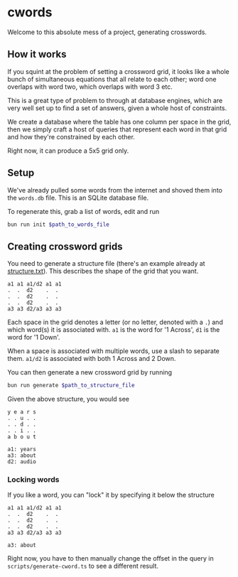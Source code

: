 # cwords

Welcome to this absolute mess of a project, generating crosswords.

## How it works

If you squint at the problem of setting a crossword grid, it looks like a whole
bunch of simultaneous equations that all relate to each other;
word one overlaps with word two, which overlaps with word 3 etc.

This is a great type of problem to through at database engines, which are very
well set up to find a set of answers, given a whole host of constraints.

We create a database where the table has one column per space in the grid,
then we simply craft a host of queries that represent each word in that grid
and how they're constrained by each other.

Right now, it can produce a 5x5 grid only.

## Setup

We've already pulled some words from the internet and shoved them into the
`words.db` file. This is an SQLite database file.

To regenerate this, grab a list of words, edit and run 
```sh
bun run init $path_to_words_file
```

## Creating crossword grids

You need to generate a structure file (there's an example already at [structure.txt](./structure.txt)). This describes the shape of the grid that you want.

```
a1 a1 a1/d2 a1 a1
.  .  d2    .  . 
.  .  d2    .  .
.  .  d2    .  .
a3 a3 d2/a3 a3 a3
```

Each space in the grid denotes a letter (or no letter, denoted with a `.`) and which word(s) it is associated with. `a1` is the word for '1 Across', `d1` is the word for '1 Down'.

When a space is associated with multiple words, use a slash to separate them. `a1/d2` is associated with both 1 Across and 2 Down.

You can then generate a new crossword grid by running
```sh
bun run generate $path_to_structure_file
```

Given the above structure, you would see
```
y e a r s
. . u . .
. . d . .
. . i . .
a b o u t

a1: years
a3: about
d2: audio
```

### Locking words

If you like a word, you can "lock" it by specifying it below the structure 
```
a1 a1 a1/d2 a1 a1
.  .  d2    .  . 
.  .  d2    .  .
.  .  d2    .  .
a3 a3 d2/a3 a3 a3

a3: about
```

Right now, you have to then manually change the offset in the query in `scripts/generate-cword.ts` to see a different result.
